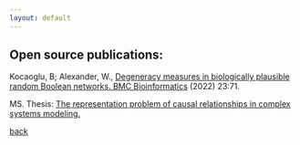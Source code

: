 ```yaml
---
layout: default
---
```


## Open source publications:

Kocaoglu, B; Alexander, W., [Degeneracy measures in biologically plausible random
Boolean networks. BMC Bioinformatics](https://bmcbioinformatics.biomedcentral.com/articles/10.1186/s12859-022-04601-5) (2022) 23:71.

MS. Thesis: [The representation problem of causal relationships in complex systems modeling.](https://open.metu.edu.tr/handle/11511/27364)

[back](../index.md)
